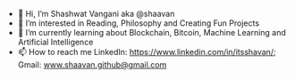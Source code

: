 - 👋 Hi, I’m Shashwat Vangani aka @shaavan
- 👀 I’m interested in Reading, Philosophy and Creating Fun Projects
- 🌱 I’m currently learning about Blockchain, Bitcoin, Machine Learning and Artificial Intelligence
- 📫 How to reach me LinkedIn: https://www.linkedin.com/in/itsshavan/; Gmail: www.shaavan.github@gmail.com
<!--- - 💞️ I’m looking to collaborate on ...  --->

<!---
ShaMan239/ShaMan239 is a ✨ special ✨ repository because its `README.md` (this file) appears on your GitHub profile.
You can click the Preview link to take a look at your changes.
--->
